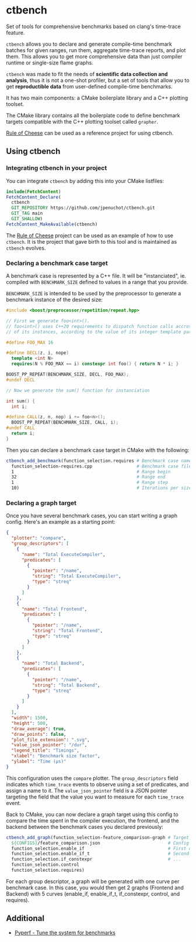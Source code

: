 # ctbench

Set of tools for comprehensive benchmarks based on clang's time-trace feature.

`ctbench` allows you to declare and generate compile-time benchmark batches for
given ranges, run them, aggregate time-trace reports, and plot them.
This allows you to get more comprehensive data than just compiler runtime
or single-size flame graphs.

`ctbench` was made to fit the needs of **scientific data collection
and analysis**, thus it is not a one-shot profiler, but a set of tools that
allow you to get **reproductible data** from user-defined compile-time
benchmarks.

It has two main components: a CMake boilerplate library and a C++ plotting
toolset.

The CMake library contains all the boilerplate code to define benchmark targets
compatible with the C++ plotting toolset called `grapher`.

[Rule of Cheese](https://github.com/jpenuchot/rule-of-cheese) can be used as a
reference project for using ctbench.

## Using ctbench

### Integrating ctbench in your project

You can integrate `ctbench` by adding this into your CMake listfiles:

```cmake
include(FetchContent)
FetchContent_Declare(
  ctbench
  GIT_REPOSITORY https://github.com/jpenuchot/ctbench.git
  GIT_TAG main
  GIT_SHALLOW)
FetchContent_MakeAvailable(ctbench)
```

The [Rule of Cheese](https://github.com/JPenuchot/rule-of-cheese) project can be
used as an example of how to use `ctbench`. It is the project that gave birth to
this tool and is maintained as `ctbench` evolves.

### Declaring a benchmark case target

A benchmark case is represented by a C++ file. It will be "instanciated", ie.
compiled with `BENCHMARK_SIZE` defined to values in a range that you provide.

`BENCHMARK_SIZE` is intended to be used by the preprocessor to generate a
benchmark instance of the desired size:

```cpp
#include <boost/preprocessor/repetition/repeat.hpp>

// First we generate foo<int>().
// foo<int>() uses C++20 requirements to dispatch function calls accross 16
// of its instances, according to the value of its integer template parameter.

#define FOO_MAX 16

#define DECL(z, i, nope)                                                       \
  template <int N>                                                             \
  requires(N % FOO_MAX == i) constexpr int foo() { return N * i; }

BOOST_PP_REPEAT(BENCHMARK_SIZE, DECL, FOO_MAX);
#undef DECL

// Now we generate the sum() function for instanciation

int sum() {
  int i;

#define CALL(z, n, nop) i += foo<n>();
  BOOST_PP_REPEAT(BENCHMARK_SIZE, CALL, i);
#undef CALL
  return i;
}
```

Then you can declare a benchmark case target in CMake with the following:

```cmake
ctbench_add_benchmark(function_selection.requires # Benchmark case name
  function_selection-requires.cpp                 # Benchmark case file
  1                                               # Range begin
  32                                              # Range end
  1                                               # Range step
  10)                                             # Iterations per size
```

### Declaring a graph target

Once you have several benchmark cases, you can start writing a graph config.
Here's an example as a starting point:

```json
{
  "plotter": "compare",
  "group_descriptors": [
    {
      "name": "Total ExecuteCompiler",
      "predicates": [
        {
          "pointer": "/name",
          "string": "Total ExecuteCompiler",
          "type": "streq"
        }
      ]
    },
    {
      "name": "Total Frontend",
      "predicates": [
        {
          "pointer": "/name",
          "string": "Total Frontend",
          "type": "streq"
        }
      ]
    },
    {
      "name": "Total Backend",
      "predicates": [
        {
          "pointer": "/name",
          "string": "Total Backend",
          "type": "streq"
        }
      ]
    }
  ],
  "width": 1500,
  "height": 500,
  "draw_average": true,
  "draw_points": false,
  "plot_file_extension": ".svg",
  "value_json_pointer": "/dur",
  "legend_title": "Timings",
  "xlabel": "Benchmark size factor",
  "ylabel": "Time (µs)"
}
```

This configuration uses the `compare` plotter. The `group_descriptors` field
indicates which `time_trace` events to observe using a set of predicates, and
assign a name to it. The `value_json_pointer` field is a JSON pointer targeting
the field that the value you want to measure for each `time_trace` event.

Back to CMake, you can now declare a graph target using this config to compare
the time spent in the compiler execution, the frontend, and the backend between
the benchmark cases you declared previously:

```cmake
ctbench_add_graph(function_selection-feature_comparison-graph # Target name
  ${CONFIGS}/feature_comparison.json                          # Config
  function_selection.enable_if                                # First case
  function_selection.enable_if_t                              # Second case
  function_selection.if_constexpr                             # ...
  function_selection.control
  function_selection.requires)
```

For each group descriptor, a graph will be generated with one curve
per benchmark case. In this case, you would then get 2 graphs
(Frontend and Backend) with 5 curves (enable_if, enable_if_t, if_constexpr,
control, and requires).

## Additional

- [Pyperf - Tune the system for benchmarks](
  https://pyperf.readthedocs.io/en/latest/system.html)
